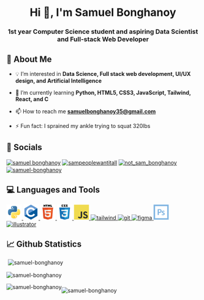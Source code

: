 <h1 align="center">Hi 👋, I'm Samuel Bonghanoy</h1>
<h3 align="center">1st year Computer Science student and aspiring Data Scientist and Full-stack Web Developer</h3>


<h2 align="left">📌 About Me</h2>


- 💡 I’m interested in <strong>Data Science, Full stack web development, UI/UX design, and Artificial Intelligence</strong>


- 🌱 I’m currently learning <strong>Python, HTML5, CSS3, JavaScript, Tailwind, React, and C</strong>


- 📫 How to reach me **samuelbonghanoy35@gmail.com**


- ⚡ Fun fact: I sprained my ankle trying to squat 320lbs


<h2 align="left">📡 Socials</h2>
<p align="left">
<a href="https://fb.com/Sampeoplewantitall" target="blank"><img align="center" src="https://raw.githubusercontent.com/rahuldkjain/github-profile-readme-generator/master/src/images/icons/Social/facebook.svg" alt="samuel bonghanoy" height="30" width="40" /></a>
<a href="https://instagram.com/sampeoplewantitall" target="blank"><img align="center" src="https://raw.githubusercontent.com/rahuldkjain/github-profile-readme-generator/master/src/images/icons/Social/instagram.svg" alt="sampeoplewantitall" height="30" width="40" /></a>
<a href="https://twitter.com/notsambonghanoy" target="blank"><img align="center" src="https://raw.githubusercontent.com/rahuldkjain/github-profile-readme-generator/master/src/images/icons/Social/twitter.svg" alt="not_sam_bonghanoy" height="30" width="40" /></a>
<a href="https://www.linkedin.com/in/samuel-bonghanoy-55283a250" target="blank"><img align="center" src="https://raw.githubusercontent.com/rahuldkjain/github-profile-readme-generator/master/src/images/icons/Social/linked-in-alt.svg" alt="samuel-bonghanoy" height="30" width="40" /></a>
</p>

<h2 align="left">💻 Languages and Tools</h2>
<p align="left">
<a href="https://www.python.org" target="_blank" rel="noreferrer"> <img src="https://raw.githubusercontent.com/devicons/devicon/master/icons/python/python-original.svg" alt="python" width="40" height="40"/> </a> 
<a href="https://www.cprogramming.com/" target="_blank" rel="noreferrer"> <img src="https://raw.githubusercontent.com/devicons/devicon/master/icons/c/c-original.svg" alt="c" width="40" height="40"/> </a> 
<a href="https://www.w3.org/html/" target="_blank" rel="noreferrer"> <img src="https://raw.githubusercontent.com/devicons/devicon/master/icons/html5/html5-original-wordmark.svg" alt="html5" width="40" height="40"/> </a> 
<a href="https://www.w3schools.com/css/" target="_blank" rel="noreferrer"> <img src="https://raw.githubusercontent.com/devicons/devicon/master/icons/css3/css3-original-wordmark.svg" alt="css3" width="40" height="40"/> </a> 
<a href="https://developer.mozilla.org/en-US/docs/Web/JavaScript" target="_blank" rel="noreferrer"> <img src="https://raw.githubusercontent.com/devicons/devicon/master/icons/javascript/javascript-original.svg" alt="javascript" width="40" height="40"/> </a>
<a href="https://tailwindcss.com/" target="_blank" rel="noreferrer"> <img src="https://www.vectorlogo.zone/logos/tailwindcss/tailwindcss-icon.svg" alt="tailwind" width="40" height="40"/> </a>
<a href="https://git-scm.com/" target="_blank" rel="noreferrer"> <img src="https://www.vectorlogo.zone/logos/git-scm/git-scm-icon.svg" alt="git" width="40" height="40"/> </a>
<a href="https://www.figma.com/" target="_blank" rel="noreferrer"> <img src="https://www.vectorlogo.zone/logos/figma/figma-icon.svg" alt="figma" width="40" height="40"/> </a> 
<a href="https://www.photoshop.com/en" target="_blank" rel="noreferrer"> <img src="https://raw.githubusercontent.com/devicons/devicon/master/icons/photoshop/photoshop-line.svg" alt="photoshop" width="40" height="40"/> </a> 
<a href="https://www.adobe.com/in/products/illustrator.html" target="_blank" rel="noreferrer"> <img src="https://www.vectorlogo.zone/logos/adobe_illustrator/adobe_illustrator-icon.svg" alt="illustrator" width="40" height="40"/> </a>

</p>

<h2 align="left">📈 Github Statistics</h2>

<p>&nbsp;<img align="center" src="https://github-readme-stats.vercel.app/api?username=samuel-bonghanoy&theme=tokyonight&show_icons=true&locale=en" alt="samuel-bonghanoy" /></p>

<p><img align="center" src="https://github-readme-streak-stats.herokuapp.com/?user=samuel-bonghanoy&theme=tokyonight" alt="samuel-bonghanoy" /></p>

<p><img align="left" src="https://github-readme-stats.vercel.app/api/top-langs?username=samuel-bonghanoy&theme=tokyonight&show_icons=true&locale=en&layout=compact" alt="samuel-bonghanoy" /></p>

<h3 align="left">   </h3>

<p align="left"> <img src="https://komarev.com/ghpvc/?username=samuel-bonghanoy&label=Profile%20views&color=0e75b6&style=flat" alt="samuel-bonghanoy" /> </p>
